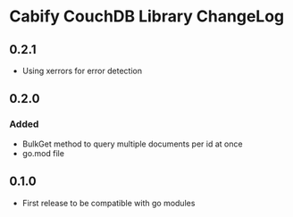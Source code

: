 # Cabify CouchDB Library ChangeLog

## 0.2.1
- Using xerrors for error detection

## 0.2.0
### Added
- BulkGet method to query multiple documents per id at once
- go.mod file

## 0.1.0
- First release to be compatible with go modules
